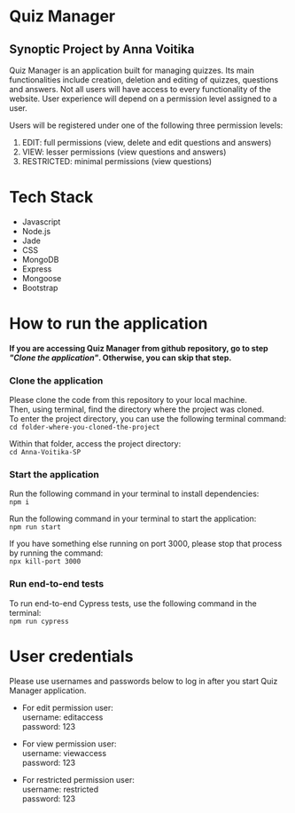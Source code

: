 # Quiz Manager
## Synoptic Project by Anna Voitika

Quiz Manager is an application built for managing quizzes. Its main functionalities include creation, deletion and editing of quizzes, questions and answers. Not all users will have access to every functionality of the website. User experience will depend on a permission level assigned to a user.  

Users will be registered under one of the following three permission levels:  

1. EDIT: full permissions (view, delete and edit questions and answers)
2. VIEW: lesser permissions (view questions and answers)
3. RESTRICTED: minimal permissions (view questions)

# Tech Stack
- Javascript
- Node.js
- Jade
- CSS
- MongoDB
- Express
- Mongoose
- Bootstrap

# How to run the application  

**If you are accessing Quiz Manager from github repository, go to step _"Clone the application"_. Otherwise, you can skip that step.**  

### Clone the application

Please clone the code from this repository to your local machine.  
Then, using terminal, find the directory where the project was cloned.  
To enter the project directory, you can use the following terminal command:  
```cd folder-where-you-cloned-the-project```

Within that folder, access the project directory:  
```cd Anna-Voitika-SP```

### Start the application

Run the following command in your terminal to install dependencies:  
```npm i```

Run the following command in your terminal to start the application:  
```npm run start```

If you have something else running on port 3000, please stop that process by running the command:  
```npx kill-port 3000```

### Run end-to-end tests

To run end-to-end Cypress tests, use the following command in the terminal:  
```npm run cypress```

# User credentials  

Please use usernames and passwords below to log in after you start Quiz Manager application.  

- For edit permission user:  
username: editaccess  
password: 123  

- For view permission user:  
username: viewaccess  
password: 123  

- For restricted permission user:  
username: restricted  
password: 123  
